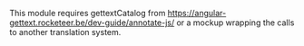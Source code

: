This module requires gettextCatalog from https://angular-gettext.rocketeer.be/dev-guide/annotate-js/ or
a mockup wrapping the calls to another translation system.
